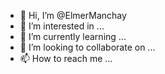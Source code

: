 - 👋 Hi, I’m @ElmerManchay
- 👀 I’m interested in ...
- 🌱 I’m currently learning ...
- 💞️ I’m looking to collaborate on ...
- 📫 How to reach me ...

<!---
ElmerManchay/ElmerManchay is a ✨ special ✨ repository because its `README.md` (this file) appears on your GitHub profile.
You can click the Preview link to take a look at your changes.
--->
